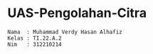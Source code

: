 # UAS-Pengolahan-Citra

```
Nama  : Muhammad Verdy Hasan Alhafiz
Kelas : TI.22.A.2
Nim   : 312210214
```
